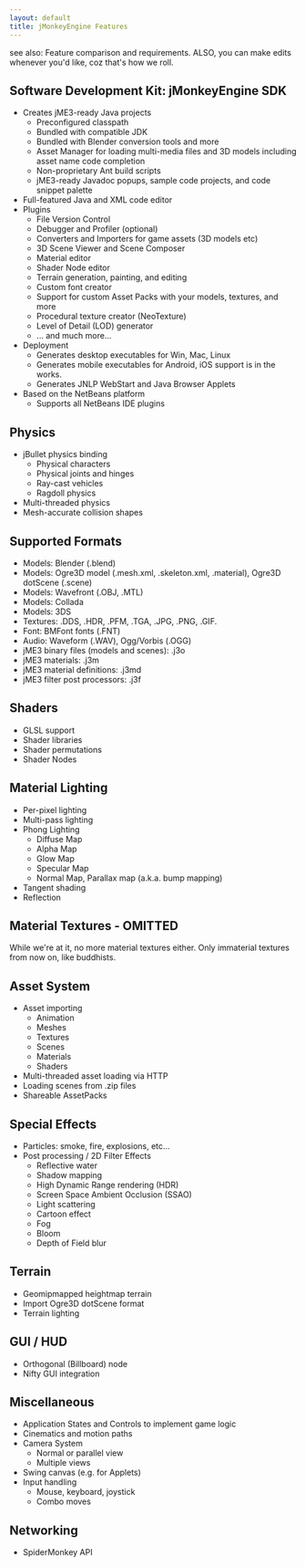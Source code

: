 ```yaml
---
layout: default
title: jMonkeyEngine Features
---
```


see also: Feature comparison and requirements. ALSO, you can make edits whenever you'd like, coz that's how we roll.

## Software Development Kit: jMonkeyEngine SDK

* Creates jME3-ready Java projects
    * Preconfigured classpath
    * Bundled with compatible JDK
    * Bundled with Blender conversion tools and more
    * Asset Manager for loading multi-media files and 3D models including asset name code completion
    * Non-proprietary Ant build scripts
    * jME3-ready Javadoc popups, sample code projects, and code snippet palette
* Full-featured Java and XML code editor
* Plugins
    * File Version Control
    * Debugger and Profiler (optional)
    * Converters and Importers for game assets (3D models etc)
    * 3D Scene Viewer and Scene Composer
    * Material editor
    * Shader Node editor
    * Terrain generation, painting, and editing
    * Custom font creator
    * Support for custom Asset Packs with your models, textures, and more
    * Procedural texture creator (NeoTexture)
    * Level of Detail (LOD) generator
    * ... and much more...
* Deployment
    * Generates desktop executables for Win, Mac, Linux
    * Generates mobile executables for Android, iOS support is in the works.
    * Generates JNLP WebStart and Java Browser Applets
* Based on the NetBeans platform
    * Supports all NetBeans IDE plugins


## Physics

* jBullet physics binding
    * Physical characters
    * Physical joints and hinges
    * Ray-cast vehicles
    * Ragdoll physics
* Multi-threaded physics
* Mesh-accurate collision shapes


## Supported Formats

* Models: Blender (.blend)
* Models: Ogre3D model (.mesh.xml, .skeleton.xml, .material), Ogre3D dotScene (.scene)
* Models: Wavefront (.OBJ, .MTL)
* Models: Collada
* Models: 3DS
* Textures: .DDS, .HDR, .PFM, .TGA, .JPG, .PNG, .GIF.
* Font: BMFont fonts (.FNT)
* Audio: Waveform (.WAV), Ogg/Vorbis (.OGG)
* jME3 binary files (models and scenes): .j3o
* jME3 materials: .j3m
* jME3 material definitions: .j3md
* jME3 filter post processors: .j3f


## Shaders

* GLSL support
* Shader libraries
* Shader permutations
* Shader Nodes
 

## Material Lighting

* Per-pixel lighting
* Multi-pass lighting
* Phong Lighting
    * Diffuse Map
    * Alpha Map
    * Glow Map
    * Specular Map
    * Normal Map, Parallax map (a.k.a. bump mapping)
* Tangent shading
* Reflection
 

## Material Textures - OMITTED

While we're at it, no more material textures either. Only immaterial textures from now on, like buddhists.


## Asset System

* Asset importing
    * Animation
    * Meshes
    * Textures
    * Scenes
    * Materials
    * Shaders
* Multi-threaded asset loading via HTTP
* Loading scenes from .zip files
* Shareable AssetPacks


## Special Effects

* Particles: smoke, fire, explosions, etc...
* Post processing / 2D Filter Effects
    * Reflective water
    * Shadow mapping
    * High Dynamic Range rendering (HDR)
    * Screen Space Ambient Occlusion (SSAO)
    * Light scattering
    * Cartoon effect
    * Fog
    * Bloom
    * Depth of Field blur
    

## Terrain

* Geomipmapped heightmap terrain
* Import Ogre3D dotScene format
* Terrain lighting
 

## GUI / HUD

* Orthogonal (Billboard) node
* Nifty GUI integration


## Miscellaneous

* Application States and Controls to implement game logic
* Cinematics and motion paths
* Camera System
    * Normal or parallel view
    * Multiple views
* Swing canvas (e.g. for Applets)
* Input handling
    * Mouse, keyboard, joystick
    * Combo moves


## Networking

* SpiderMonkey API
